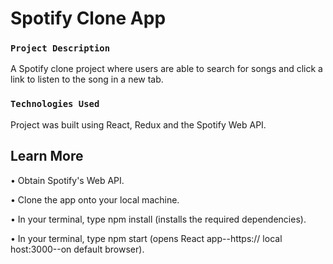 # Spotify Clone App

### `Project Description`

A Spotify clone project where users are able to search for songs and click a link to listen to the song in a new tab.

### `Technologies Used`

Project was built using React, Redux and the Spotify Web API.

## Learn More

• Obtain Spotify's Web API.

• Clone the app onto your local machine.

• In your terminal, type npm install (installs the required dependencies).

• In your terminal, type npm start (opens React app--https:// local host:3000--on default browser).
